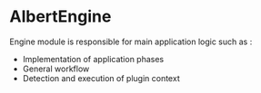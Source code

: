 # AlbertEngine

Engine module is responsible for main application logic such as :

- Implementation of application phases
- General workflow
- Detection and execution of plugin context
